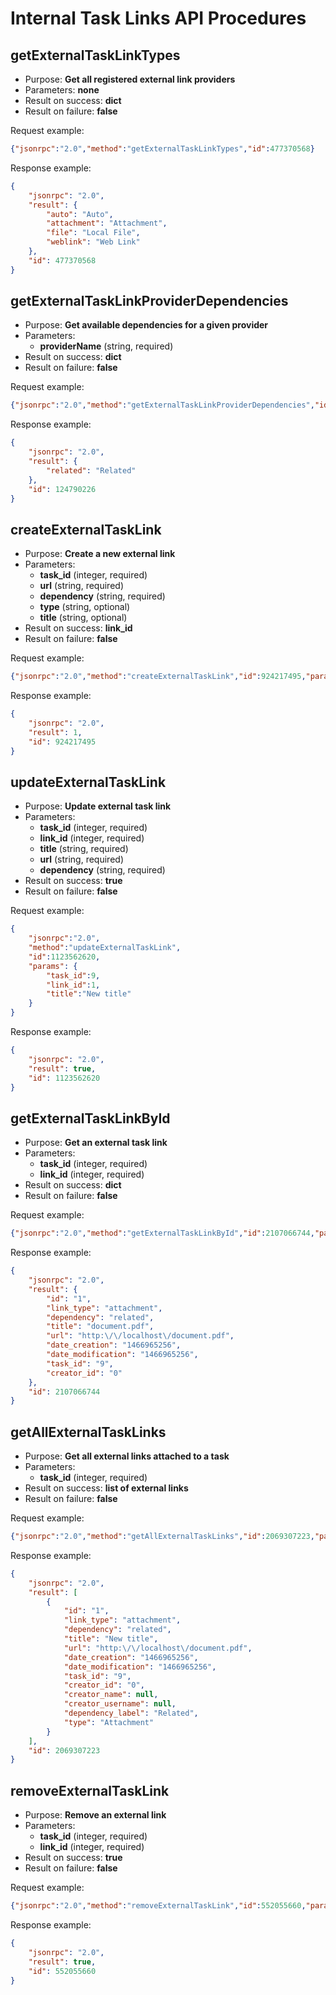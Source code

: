 Internal Task Links API Procedures
==================================

## getExternalTaskLinkTypes

- Purpose: **Get all registered external link providers**
- Parameters: **none**
- Result on success: **dict**
- Result on failure: **false**

Request example:

```json
{"jsonrpc":"2.0","method":"getExternalTaskLinkTypes","id":477370568}
```

Response example:

```json
{
    "jsonrpc": "2.0",
    "result": {
        "auto": "Auto",
        "attachment": "Attachment",
        "file": "Local File",
        "weblink": "Web Link"
    },
    "id": 477370568
}
```

## getExternalTaskLinkProviderDependencies

- Purpose: **Get available dependencies for a given provider**
- Parameters:
    - **providerName** (string, required)
- Result on success: **dict**
- Result on failure: **false**

Request example:

```json
{"jsonrpc":"2.0","method":"getExternalTaskLinkProviderDependencies","id":124790226,"params":["weblink"]}
```

Response example:

```json
{
    "jsonrpc": "2.0",
    "result": {
        "related": "Related"
    },
    "id": 124790226
}
```

## createExternalTaskLink

- Purpose: **Create a new external link**
- Parameters:
    - **task_id** (integer, required)
    - **url** (string, required)
    - **dependency** (string, required)
    - **type** (string, optional)
    - **title** (string, optional)
- Result on success: **link_id**
- Result on failure: **false**

Request example:

```json
{"jsonrpc":"2.0","method":"createExternalTaskLink","id":924217495,"params":[9,"http:\/\/localhost\/document.pdf","related","attachment"]}
```

Response example:

```json
{
    "jsonrpc": "2.0",
    "result": 1,
    "id": 924217495
}
```

## updateExternalTaskLink

- Purpose: **Update external task link**
- Parameters:
    - **task_id** (integer, required)
    - **link_id** (integer, required)
    - **title** (string, required)
    - **url** (string, required)
    - **dependency** (string, required)
- Result on success: **true**
- Result on failure: **false**

Request example:

```json
{
    "jsonrpc":"2.0",
    "method":"updateExternalTaskLink",
    "id":1123562620,
    "params": {
        "task_id":9,
        "link_id":1,
        "title":"New title"
    }
}
```

Response example:

```json
{
    "jsonrpc": "2.0",
    "result": true,
    "id": 1123562620
}
```

## getExternalTaskLinkById

- Purpose: **Get an external task link**
- Parameters:
    - **task_id** (integer, required)
    - **link_id** (integer, required)
- Result on success: **dict**
- Result on failure: **false**

Request example:

```json
{"jsonrpc":"2.0","method":"getExternalTaskLinkById","id":2107066744,"params":[9,1]}
```

Response example:

```json
{
    "jsonrpc": "2.0",
    "result": {
        "id": "1",
        "link_type": "attachment",
        "dependency": "related",
        "title": "document.pdf",
        "url": "http:\/\/localhost\/document.pdf",
        "date_creation": "1466965256",
        "date_modification": "1466965256",
        "task_id": "9",
        "creator_id": "0"
    },
    "id": 2107066744
}
```

## getAllExternalTaskLinks

- Purpose: **Get all external links attached to a task**
- Parameters:
    - **task_id** (integer, required)
- Result on success: **list of external links**
- Result on failure: **false**

Request example:

```json
{"jsonrpc":"2.0","method":"getAllExternalTaskLinks","id":2069307223,"params":[9]}
```

Response example:

```json
{
    "jsonrpc": "2.0",
    "result": [
        {
            "id": "1",
            "link_type": "attachment",
            "dependency": "related",
            "title": "New title",
            "url": "http:\/\/localhost\/document.pdf",
            "date_creation": "1466965256",
            "date_modification": "1466965256",
            "task_id": "9",
            "creator_id": "0",
            "creator_name": null,
            "creator_username": null,
            "dependency_label": "Related",
            "type": "Attachment"
        }
    ],
    "id": 2069307223
}
```

## removeExternalTaskLink

- Purpose: **Remove an external link**
- Parameters:
    - **task_id** (integer, required)
    - **link_id** (integer, required)
- Result on success: **true**
- Result on failure: **false**

Request example:

```json
{"jsonrpc":"2.0","method":"removeExternalTaskLink","id":552055660,"params":[9,1]}
```

Response example:

```json
{
    "jsonrpc": "2.0",
    "result": true,
    "id": 552055660
}
```
